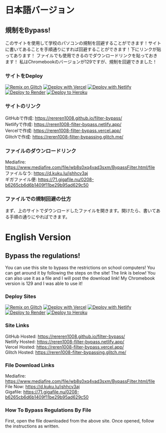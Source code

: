 # 日本語バージョン
## 規制をBypass!
このサイトを使用して学校のパソコンの規制を回避することができます！サイトに書いてあることを手順通りにすれば回避することができます！下にリンクが貼ってあります！
ファイルでも使用できるのでダウンロードリンクを貼っておきます！
私はChromebookのバージョンが129ですが、規制を回避できました！
### サイトをDeploy
[![Remix on Glitch](https://binbashbanana.github.io/deploy-buttons/buttons/remade/glitch.svg)](https://glitch.com/edit/#!/import/github/rereren1008/filter-bypass/)
[![Deploy with Vercel](https://binbashbanana.github.io/deploy-buttons/buttons/remade/vercel.svg)](https://vercel.com/new/clone?repository-url=https://github.com/rereren1008/filter-bypass)
[![Deploy with Netlify](https://binbashbanana.github.io/deploy-buttons/buttons/remade/netlify.svg)](https://app.netlify.com/start/deploy?repository=https://github.com/rereren1008/filter-bypass)
[![Deploy to Render](https://binbashbanana.github.io/deploy-buttons/buttons/remade/render.svg)](https://render.com/deploy?repo=https://github.com/rereren1008/filter-bypass)
[![Deploy to Heroku](https://binbashbanana.github.io/deploy-buttons/buttons/remade/heroku.svg)](https://heroku.com/deploy/?template=https://github.com/rereren1008/filter-bypass)
### サイトのリンク
GitHubで作成: https://rereren1008.github.io/filter-bypass/
<br> Netlifyで作成: https://reren1008-filter-bypass.netlify.app/
<br> Vercelで作成: https://reren1008-filter-bypass.vercel.app/
<br> Glitchで作成: https://reren1008-filter-bypassing.glitch.me/
### ファイルのダウンロードリンク
Mediafire: https://www.mediafire.com/file/wb8s0xq4vad3sxm/BypassFilter.html/file
<br> ファイルなう: https://d.kuku.lu/jshhcv3aj
<br> ギガファイル便: https://71.gigafile.nu/0208-b6265cb6d6b1409f11be29b95ad629c50
### ファイルでの規制回避の仕方
まず、上のサイトでダウンロードしたファイルを開きます。開けたら、書いてある手順の通りにやればできます。
# English Version
## Bypass the regulations!
You can use this site to bypass the restrictions on school computers! You can get around it by following the steps on the site! The link is below!
You can also use it as a file and I will post the download link!
My Chromebook version is 129 and I was able to use it!
### Deploy Sites
[![Remix on Glitch](https://binbashbanana.github.io/deploy-buttons/buttons/remade/glitch.svg)](https://glitch.com/edit/#!/import/github/rereren1008/filter-bypass/)
[![Deploy with Vercel](https://binbashbanana.github.io/deploy-buttons/buttons/remade/vercel.svg)](https://vercel.com/new/clone?repository-url=https://github.com/rereren1008/filter-bypass)
[![Deploy with Netlify](https://binbashbanana.github.io/deploy-buttons/buttons/remade/netlify.svg)](https://app.netlify.com/start/deploy?repository=https://github.com/rereren1008/filter-bypass)
[![Deploy to Render](https://binbashbanana.github.io/deploy-buttons/buttons/remade/render.svg)](https://render.com/deploy?repo=https://github.com/rereren1008/filter-bypass)
[![Deploy to Heroku](https://binbashbanana.github.io/deploy-buttons/buttons/remade/heroku.svg)](https://heroku.com/deploy/?template=https://github.com/rereren1008/filter-bypass)
### Site Links
GitHub Hosted: https://rereren1008.github.io/filter-bypass/
<br> Netlify Hosted: https://reren1008-filter-bypass.netlify.app/
<br> Vercel Hosted: https://reren1008-filter-bypass.vercel.app/
<br> Glitch Hosted: https://reren1008-filter-bypassing.glitch.me/
### File Download Links
Mediafire: https://www.mediafire.com/file/wb8s0xq4vad3sxm/BypassFilter.html/file
<br> File Now: https://d.kuku.lu/jshhcv3aj
<br> Gigafile: https://71.gigafile.nu/0208-b6265cb6d6b1409f11be29b95ad629c50
### How To Bypass Regulations By File
First, open the file downloaded from the above site. Once opened, follow the instructions as written.

